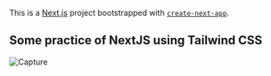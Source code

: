 This is a [Next.js](https://nextjs.org/) project bootstrapped with [`create-next-app`](https://github.com/vercel/next.js/tree/canary/packages/create-next-app).

## Some practice of NextJS using Tailwind CSS
![Capture](https://user-images.githubusercontent.com/53009599/193419468-286dffb1-76c5-46eb-bacd-f7bdc3b1be01.JPG)


